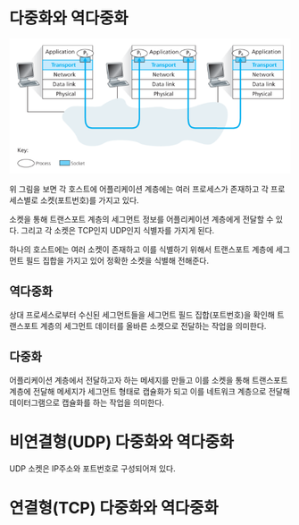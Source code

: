# 다중화와 역다중화

![Alt text](image.png)

위 그림을 보면 각 호스트에 어플리케이션 계층에는 여러 프로세스가 존재하고 각 프로세스별로 소켓(포트번호)를 가지고 있다.

소켓을 통해 트랜스포트 계층의 세그먼트 정보를 어플리케이션 계층에게 전달할 수 있다. 그리고 각 소켓은 TCP인지 UDP인지 식별자를 가지게 된다.

하나의 호스트에는 여러 소켓이 존재하고 이를 식별하기 위해서 트랜스포트 계층에 세그먼트 필드 집합을 가지고 있어 정확한 소켓을 식별해 전해준다.

## 역다중화

상대 프로세스로부터 수신된 세그먼트들을 세그먼트 필드 집합(포트번호)을 확인해 트랜스포트 계층의 세그먼트 데이터를 올바른 소켓으로 전달하는 작업을 의미한다.

## 다중화

어플리케이션 계층에서 전달하고자 하는 메세지를 만들고 이를 소켓을 통해 트랜스포트 계층에 전달해 메세지가 세그먼트 형태로 캡슐화가 되고 이를 네트워크 계층으로 전달해 데이터그램으로 캡슐화를 하는 작업을 의미한다.

# 비연결형(UDP) 다중화와 역다중화

UDP 소켓은 IP주소와 포트번호로 구성되어져 있다.

# 연결형(TCP) 다중화와 역다중화




